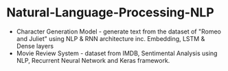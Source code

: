 # Natural-Language-Processing-NLP

- Character Generation Model - generate text from the dataset of "Romeo and Juliet" using NLP & RNN architecture inc. Embedding, LSTM & Dense layers
- Movie Review System - dataset from IMDB, Sentimental Analysis using NLP, Recurrent Neural Network and Keras framework.
